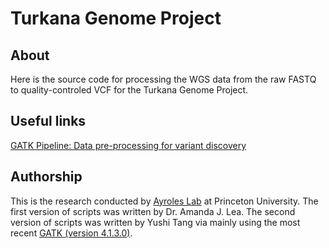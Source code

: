 # Turkana Genome Project

## About
Here is the source code for processing the WGS data from the raw FASTQ to quality-controled VCF for the Turkana Genome Project.

## Useful links
[GATK Pipeline: Data pre-processing for variant discovery](https://software.broadinstitute.org/gatk/best-practices/workflow?id=11165)

## Authorship
This is the research conducted by [Ayroles Lab](http://www.ayroleslab.com/) at Princeton University. The first version of scripts was written by Dr. Amanda J. Lea. The second version of scripts was written by Yushi Tang via mainly using the most recent [GATK (version 4.1.3.0)](https://software.broadinstitute.org/gatk/documentation/tooldocs/4.1.3.0/).
